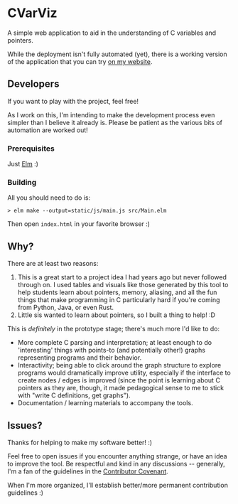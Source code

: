# CVarViz

A simple web application to aid in the understanding of C variables and
pointers.

While the deployment isn't fully automated (yet), there is a working version of
the application that you can try [on my website](https://cviz.maddyep.com).

## Developers

If you want to play with the project, feel free!

As I work on this, I'm intending to make the development process even simpler
than I believe it already is.
Please be patient as the various bits of automation are worked out!

### Prerequisites

Just [Elm](https://elm-lang.org/) :)

### Building

All you should need to do is:

```console
> elm make --output=static/js/main.js src/Main.elm
```

Then open `index.html` in your favorite browser :)

## Why?

There are at least two reasons:

1. This is a great start to a project idea I had years ago but never followed
   through on.
   I used tables and visuals like those generated by this tool to help students
   learn about pointers, memory, aliasing, and all the fun things that make
   programming in C particularly hard if you're coming from Python, Java, or
   even Rust.
2. Little sis wanted to learn about pointers, so I built a thing to help! :D

This is _definitely_ in the prototype stage; there's much more I'd like to do:

- More complete C parsing and interpretation; at least enough to do
  'interesting' things with points-to (and potentially other!) graphs
  representing programs and their behavior.
- Interactivity; being able to click around the graph structure to explore
  programs would dramatically improve utility, especially if the interface to
  create nodes / edges is improved (since the point is learning about C pointers
  as they are, though, it made pedagogical sense to me to stick with "write C
  definitions, get graphs").
- Documentation / learning materials to accompany the tools.

## Issues?

Thanks for helping to make my software better! :) 

Feel free to open issues if you encounter anything strange, or have an idea to
improve the tool.
Be respectful and kind in any discussions -- generally, I'm a fan of the
guidelines in the [Contributor Covenant](https://www.contributor-covenant.org/).

When I'm more organized, I'll establish better/more permanent contribution
guidelines :)

